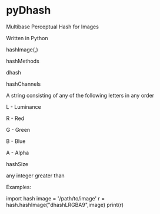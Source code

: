 # pyDhash

Multibase Perceptual Hash for Images

Written in Python

hashImage(<hashMethod><hashChannels><hashSize>,<image>)

hashMethods
  
  dhash
  
hashChannels
  
  A string consisting of any of the following letters in any order
  
  L - Luminance
  
  R - Red
  
  G - Green
  
  B - Blue
  
  A - Alpha
  
hashSize
  
  any integer greater than   
 
Examples:

import hash
image = '/path/to/image'
r = hash.hashImage("dhashLRGBA9",image)
print(r)
